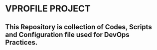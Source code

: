# VPROFILE PROJECT
## This Repository is collection of Codes, Scripts and Configuration file used for DevOps Practices.
